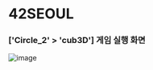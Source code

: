 # 42SEOUL

### ['Circle_2' > 'cub3D'] 게임 실행 화면
![image](https://user-images.githubusercontent.com/76440511/163714350-7b0b93e5-7767-44a9-a611-3e0353e02db6.png)
